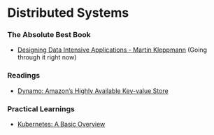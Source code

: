 # Distributed Systems

### The Absolute Best Book
- [Designing Data Intensive Applications - Martin Kleppmann](https://github.com/user-attachments/files/16344190/Designing.Data.Intensive.Applications.pdf) (Going through it right now)

### Readings
- [Dynamo: Amazon’s Highly Available Key-value Store](https://www.allthingsdistributed.com/files/amazon-dynamo-sosp2007.pdf)

### Practical Learnings
- [Kubernetes: A Basic Overview](https://www.youtube.com/watch?v=X48VuDVv0do)

